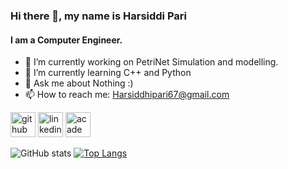 ### Hi there 👋, my name is Harsiddi Pari
#### I am a Computer Engineer.

- 🔭 I’m currently working on PetriNet Simulation and modelling. 
- 🌱 I’m currently learning C++ and Python
- 💬 Ask me about Nothing :)
- 📫 How to reach me: Harsiddhipari67@gmail.com 


[<img src='https://cdn.jsdelivr.net/npm/simple-icons@3.0.1/icons/github.svg' alt='github' height='40'>](https://github.com/HBPari)  [<img src='https://cdn.jsdelivr.net/npm/simple-icons@3.0.1/icons/linkedin.svg' alt='linkedin' height='40'>](https://www.linkedin.com/in/harsiddhi-pari/)      [<img src='https://cdn.jsdelivr.net/npm/simple-icons@3.0.1/icons/academia.svg' alt='academia' height='40'>](https://www.tu-ilmenau.de/)  

![GitHub stats](https://github-readme-stats.vercel.app/api?username=HBPari&show_icons=true) 
[![Top Langs](https://github-readme-stats.vercel.app/api/top-langs/?username=HBPari&layout=compact)]()

